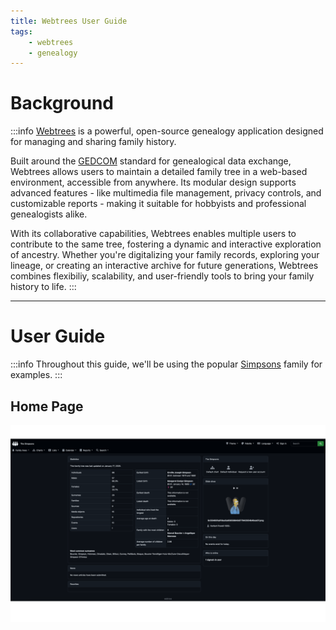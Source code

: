 ```yaml
---
title: Webtrees User Guide
tags:
    - webtrees
    - genealogy
---
```

# Background
:::info
[Webtrees](https://webtrees.net/) is a powerful, open-source genealogy application designed for managing and sharing family history. 

Built around the [GEDCOM](https://en.wikipedia.org/wiki/GEDCOM) standard for genealogical data exchange, Webtrees allows users to maintain a detailed family tree in a web-based environment, accessible from anywhere. Its modular design supports advanced features - like multimedia file management, privacy controls, and customizable reports - making it suitable for hobbyists and professional genealogists alike.

With its collaborative capabilities, Webtrees enables multiple users to contribute to the same tree, fostering a dynamic and interactive exploration of ancestry. Whether you're digitalizing your family records, exploring your lineage, or creating an interactive archive for future generations, Webtrees combines flexibiliy, scalability, and user-friendly tools to bring your family history to life.
:::

---

# User Guide
:::info
Throughout this guide, we'll be using the popular [Simpsons](https://en.wikipedia.org/wiki/The_Simpsons) family for examples.
:::

## Home Page

![Home Page](img/wt-home-screen.png)
